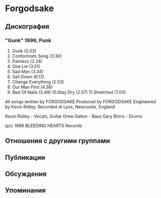 # Forgodsake



## Дискография

### "Gunk" 1996, Punk

1. Gunk (2.03)
2. Conformists Song (3.30)
3. Painless (2.24)
4. One Lie  (3.51)
5. Sad Man (3.34)
6. Sail Down (6.13)
7. Change Everything (2.53)
8. Our Man Flint (4.38)
9. Bed Of Nails (3.49)
10.Stay Dry (2.57)
11.Stretched (7.03)

All songs written by FORGODSAKE
Produced by FORGODSAKE
Engineered by Kevin Ridley.
Recorded at Lynx, Newcastle, England

Kevin Ridley - Vocals, Guitar
Drew Gallon - Bass
Gary Binns - Drums

 (p)c 1996 BLEEDING HEARTS Records


## Отношения с другими группами


## Публикации


## Обсуждения


## Упоминания

